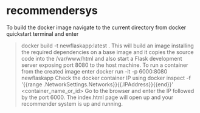 # recommendersys
To build the docker image navigate to the current directory from docker quickstart terminal and enter
>docker build -t newflaskapp:latest .
This will build an image installing the required dependencies on a base image and it copies the source code into the /var/www/html and also start a Flask development server exposing port 8080 to the host machine.
To run a container from the created image enter
>docker run -it -p 6000:8080 newflaskapp
Check the docker container IP using 
>docker inspect -f '{{range .NetworkSettings.Networks}}{{.IPAddress}}{{end}}' <container_name_or_id>
Go to the browser and enter the IP followed by the port 6000.
The index.html page will open up and your recommender system is up and running.
